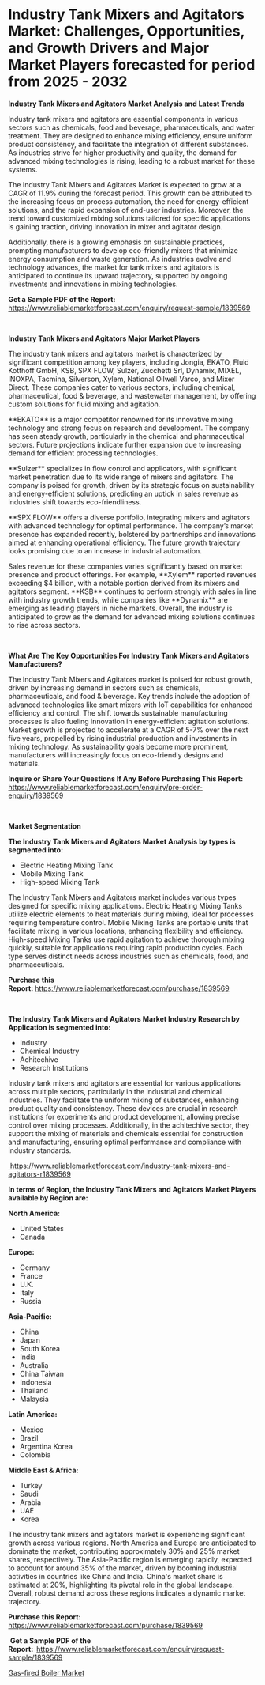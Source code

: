 <p><h1>Industry Tank Mixers and Agitators Market: Challenges, Opportunities, and Growth Drivers and Major Market Players forecasted for period from 2025 - 2032</h1></p><p><strong>Industry Tank Mixers and Agitators Market Analysis and Latest Trends</strong></p>
<p><p>Industry tank mixers and agitators are essential components in various sectors such as chemicals, food and beverage, pharmaceuticals, and water treatment. They are designed to enhance mixing efficiency, ensure uniform product consistency, and facilitate the integration of different substances. As industries strive for higher productivity and quality, the demand for advanced mixing technologies is rising, leading to a robust market for these systems.</p><p>The Industry Tank Mixers and Agitators Market is expected to grow at a CAGR of 11.9% during the forecast period. This growth can be attributed to the increasing focus on process automation, the need for energy-efficient solutions, and the rapid expansion of end-user industries. Moreover, the trend toward customized mixing solutions tailored for specific applications is gaining traction, driving innovation in mixer and agitator design. </p><p>Additionally, there is a growing emphasis on sustainable practices, prompting manufacturers to develop eco-friendly mixers that minimize energy consumption and waste generation. As industries evolve and technology advances, the market for tank mixers and agitators is anticipated to continue its upward trajectory, supported by ongoing investments and innovations in mixing technologies.</p></p>
<p><strong>Get a Sample PDF of the Report:&nbsp;</strong> <a href="https://www.reliablemarketforecast.com/enquiry/request-sample/1839569?utm_campaign=2925&utm_medium=2&utm_source=Github&utm_content=ia&utm_term=12042025&utm_id=industry-tank-mixers-and-agitators">https://www.reliablemarketforecast.com/enquiry/request-sample/1839569</a></p>
<p>&nbsp;</p>
<p><strong>Industry Tank Mixers and Agitators Major Market Players</strong></p>
<p><p>The industry tank mixers and agitators market is characterized by significant competition among key players, including Jongia, EKATO, Fluid Kotthoff GmbH, KSB, SPX FLOW, Sulzer, Zucchetti Srl, Dynamix, MIXEL, INOXPA, Tacmina, Silverson, Xylem, National Oilwell Varco, and Mixer Direct. These companies cater to various sectors, including chemical, pharmaceutical, food & beverage, and wastewater management, by offering custom solutions for fluid mixing and agitation.</p><p>**EKATO** is a major competitor renowned for its innovative mixing technology and strong focus on research and development. The company has seen steady growth, particularly in the chemical and pharmaceutical sectors. Future projections indicate further expansion due to increasing demand for efficient processing technologies.</p><p>**Sulzer** specializes in flow control and applicators, with significant market penetration due to its wide range of mixers and agitators. The company is poised for growth, driven by its strategic focus on sustainability and energy-efficient solutions, predicting an uptick in sales revenue as industries shift towards eco-friendliness.</p><p>**SPX FLOW** offers a diverse portfolio, integrating mixers and agitators with advanced technology for optimal performance. The company’s market presence has expanded recently, bolstered by partnerships and innovations aimed at enhancing operational efficiency. The future growth trajectory looks promising due to an increase in industrial automation.</p><p>Sales revenue for these companies varies significantly based on market presence and product offerings. For example, **Xylem** reported revenues exceeding $4 billion, with a notable portion derived from its mixers and agitators segment. **KSB** continues to perform strongly with sales in line with industry growth trends, while companies like **Dynamix** are emerging as leading players in niche markets. Overall, the industry is anticipated to grow as the demand for advanced mixing solutions continues to rise across sectors.</p></p>
<p>&nbsp;</p>
<p><strong>What Are The Key Opportunities For Industry Tank Mixers and Agitators Manufacturers?</strong></p>
<p><p>The Industry Tank Mixers and Agitators market is poised for robust growth, driven by increasing demand in sectors such as chemicals, pharmaceuticals, and food & beverage. Key trends include the adoption of advanced technologies like smart mixers with IoT capabilities for enhanced efficiency and control. The shift towards sustainable manufacturing processes is also fueling innovation in energy-efficient agitation solutions. Market growth is projected to accelerate at a CAGR of 5-7% over the next five years, propelled by rising industrial production and investments in mixing technology. As sustainability goals become more prominent, manufacturers will increasingly focus on eco-friendly designs and materials.</p></p>
<p><strong>Inquire or Share Your Questions If Any Before Purchasing This Report:</strong> <a href="https://www.reliablemarketforecast.com/enquiry/pre-order-enquiry/1839569?utm_campaign=2925&utm_medium=2&utm_source=Github&utm_content=ia&utm_term=12042025&utm_id=industry-tank-mixers-and-agitators">https://www.reliablemarketforecast.com/enquiry/pre-order-enquiry/1839569</a></p>
<p>&nbsp;</p>
<p><strong>Market Segmentation</strong></p>
<p><strong>The Industry Tank Mixers and Agitators Market Analysis by types is segmented into:</strong></p>
<p><ul><li>Electric Heating Mixing Tank</li><li>Mobile Mixing Tank</li><li>High-speed Mixing Tank</li></ul></p>
<p><p>The Industry Tank Mixers and Agitators market includes various types designed for specific mixing applications. Electric Heating Mixing Tanks utilize electric elements to heat materials during mixing, ideal for processes requiring temperature control. Mobile Mixing Tanks are portable units that facilitate mixing in various locations, enhancing flexibility and efficiency. High-speed Mixing Tanks use rapid agitation to achieve thorough mixing quickly, suitable for applications requiring rapid production cycles. Each type serves distinct needs across industries such as chemicals, food, and pharmaceuticals.</p></p>
<p><strong>Purchase this Report:&nbsp;</strong><a href="https://www.reliablemarketforecast.com/purchase/1839569?utm_campaign=2925&utm_medium=2&utm_source=Github&utm_content=ia&utm_term=12042025&utm_id=industry-tank-mixers-and-agitators">https://www.reliablemarketforecast.com/purchase/1839569</a></p>
<p>&nbsp;</p>
<p><strong>The Industry Tank Mixers and Agitators Market Industry Research by Application is segmented into:</strong></p>
<p><ul><li>Industry</li><li>Chemical Industry</li><li>Achitechive</li><li>Research Institutions</li></ul></p>
<p><p>Industry tank mixers and agitators are essential for various applications across multiple sectors, particularly in the industrial and chemical industries. They facilitate the uniform mixing of substances, enhancing product quality and consistency. These devices are crucial in research institutions for experiments and product development, allowing precise control over mixing processes. Additionally, in the achitechive sector, they support the mixing of materials and chemicals essential for construction and manufacturing, ensuring optimal performance and compliance with industry standards.</p></p>
<p><a href="https://www.reliablemarketforecast.com/industry-tank-mixers-and-agitators-r1839569?utm_campaign=2925&utm_medium=2&utm_source=Github&utm_content=ia&utm_term=12042025&utm_id=industry-tank-mixers-and-agitators">&nbsp;https://www.reliablemarketforecast.com/industry-tank-mixers-and-agitators-r1839569</a></p>
<p><strong>In terms of Region, the Industry Tank Mixers and Agitators Market Players available by Region are:</strong></p>
<p>
    <p> <strong> North America: </strong>
        <ul>
            <li>United States</li>
            <li>Canada</li>
        </ul>
        </p> 
    <p> <strong> Europe: </strong>
        <ul>
            <li>Germany</li>
            <li>France</li>
            <li>U.K.</li>
            <li>Italy</li>
            <li>Russia</li>
        </ul>
        </p> 
    <p> <strong> Asia-Pacific: </strong>
        <ul>
            <li>China</li>
            <li>Japan</li>
            <li>South Korea</li>
            <li>India</li>
            <li>Australia</li>
            <li>China Taiwan</li>
            <li>Indonesia</li>
            <li>Thailand</li>
            <li>Malaysia</li>
        </ul>
        </p> 
    <p> <strong> Latin America: </strong>
        <ul>
            <li>Mexico</li>
            <li>Brazil</li>
            <li>Argentina Korea</li>
            <li>Colombia</li>
        </ul>
        </p> 
    <p> <strong> Middle East & Africa: </strong>
        <ul>
            <li>Turkey</li>
            <li>Saudi</li>
            <li>Arabia</li>
            <li>UAE</li>
            <li>Korea</li>
        </ul>
    </p>
    </p>
<p><p>The industry tank mixers and agitators market is experiencing significant growth across various regions. North America and Europe are anticipated to dominate the market, contributing approximately 30% and 25% market shares, respectively. The Asia-Pacific region is emerging rapidly, expected to account for around 35% of the market, driven by booming industrial activities in countries like China and India. China's market share is estimated at 20%, highlighting its pivotal role in the global landscape. Overall, robust demand across these regions indicates a dynamic market trajectory.</p></p>
<p><strong>Purchase this Report: </strong><a href="https://www.reliablemarketforecast.com/purchase/1839569?utm_campaign=2925&utm_medium=2&utm_source=Github&utm_content=ia&utm_term=12042025&utm_id=industry-tank-mixers-and-agitators">https://www.reliablemarketforecast.com/purchase/1839569</a></p>
<p>&nbsp;<strong>Get a Sample PDF of the Report:&nbsp;&nbsp;</strong><a href="https://www.reliablemarketforecast.com/enquiry/request-sample/1839569?utm_campaign=2925&utm_medium=2&utm_source=Github&utm_content=ia&utm_term=12042025&utm_id=industry-tank-mixers-and-agitators">https://www.reliablemarketforecast.com/enquiry/request-sample/1839569</a></p>
<p><strong></strong></p>
<p><p><a href="https://github.com/heinslakey2x/Market-Research-Report-List-1/blob/main/gas-fired-boiler-market.md?utm_campaign=2925&utm_medium=2&utm_source=Github&utm_content=ia&utm_term=12042025&utm_id=industry-tank-mixers-and-agitators">Gas-fired Boiler Market</a></p></p>